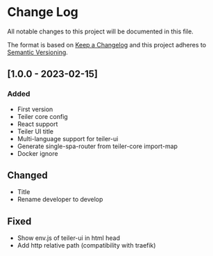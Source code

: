 # Change Log
All notable changes to this project will be documented in this file.

The format is based on [Keep a Changelog](http://keepachangelog.com/)
and this project adheres to [Semantic Versioning](http://semver.org/).

## [1.0.0 - 2023-02-15]
### Added
- First version
- Teiler core config
- React support
- Teiler UI title
- Multi-language support for teiler-ui
- Generate single-spa-router from teiler-core import-map
- Docker ignore

## Changed
- Title
- Rename developer to develop

## Fixed
- Show env.js of teiler-ui in html head
- Add http relative path (compatibility with traefik)
